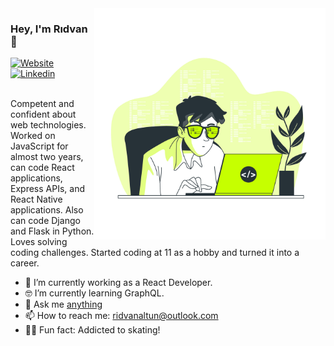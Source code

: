 <img align="right" src="https://github.com/ridvanaltun/ridvanaltun/blob/master/illustration.jpg" alt="Illustration of Rıdvan Altun at work" width=370px height=auto/>

### Hey, I'm Rıdvan 👋

[![Website](https://img.shields.io/badge/ridvanaltun.github.io-UP-green?logo=link&style=for-the-badge)](https://ridvanaltun.github.io/)
[![Linkedin](https://img.shields.io/badge/linkedin-%230077B5.svg?&style=for-the-badge&logo=linkedin&logoColor=white)](https://www.linkedin.com/in/ridvanaltun/)
<br><br>

Competent and confident about web technologies. Worked on JavaScript for almost two years, can code React applications, Express APIs, and React Native applications. Also can code Django and Flask in Python. Loves solving coding challenges. Started coding at 11 as a hobby and turned it into a career.

- 📱 I’m currently working as a React Developer.
- 🤓 I’m currently learning GraphQL.
- 💬 Ask me [anything](https://github.com/ridvanaltun/ridvanaltun/issues)
- 📫 How to reach me: [ridvanaltun@outlook.com](mailto:ridvanaltun@outlook.com?subject=[GitHub]%20Your%20Title)
- 🧑‍🎤 Fun fact: Addicted to skating!
